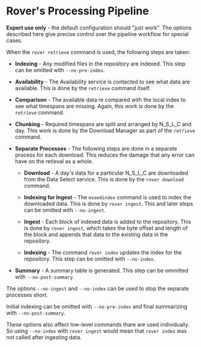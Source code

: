 
# Rover's Processing Pipeline

**Expert use only** - the default configuration should "just work".
The options described here give precise control over the pipeline
workflow for special cases.

When the `rover retrieve` command is used, the following steps are taken:

* **Indexing** - Any modified files in the repository are indexed.
    This step can be omitted with `--no-pre-index`.

* **Availability** - The Availability service is contacted to see what
    data are available.  This is done by the `retrieve` command itself.

* **Comparison** - The available data re compared with the local index
    to see what timespans are missing.  Again, this work is done by
    the `retrieve` command.

* **Chunking** - Required timespans are split and arranged by N_S_L_C
    and day.  This work is done by the Download Manager as part of the
    `retrieve` command.

* **Separate Processes** - The following steps are done in a separate
    process for each download.  This reduces the damage that any error
    can have on the retieval as a whole.

  * **Download** - A day's data for a particular N_S_L_C are
    downloaded from the Data Select service.  This is done by the
    `rover download` command.

  * **Indexing for Ingest** - The `mseedindex` command is used to
    index the downloaded data.  This is done by `rover ingest`.  This
    and later steps can be omitted with `--no-ingest`.

  * **Ingest** - Each block of indexed data is added to the
    repository.  This is done by `rover ingest`, which takes the byte
    offset and length of the block and appends that data to the
    existing data in the repository.

  * **Indexing** - The command `rover index` updates the index for the
    repository.  This step can be omitted with `--no-index`.
    
* **Summary** - A summary table is generated.  This step can be ommitted
  with `--no-post-summary`.

The options `--no-ingest` and `--no-index` can be used to stop the
separate processes short.

Initial indexing can be omitted with `--no-pre-index` and final 
summarizing with `--no-post-summary`.

These options also affect low-level commands thare are used
individually.  So using `--no-index` with `rover ingest` would mean
that `rover index` was not called after ingesting data.
